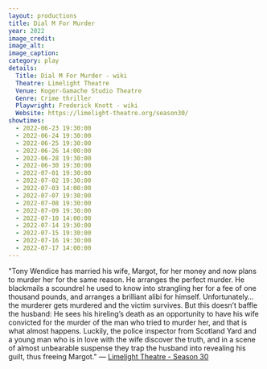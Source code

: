 ```yaml
---
layout: productions
title: Dial M For Murder
year: 2022
image_credit: 
image_alt:
image_caption:
category: play
details: 
  Title: Dial M For Murder - wiki
  Theatre: Limelight Theatre
  Venue: Koger-Gamache Studio Theatre
  Genre: Crime thriller
  Playwright: Frederick Knott - wiki
  Website: https://limelight-theatre.org/season30/
showtimes: 
  - 2022-06-23 19:30:00
  - 2022-06-24 19:30:00
  - 2022-06-25 19:30:00
  - 2022-06-26 14:00:00
  - 2022-06-28 19:30:00
  - 2022-06-30 19:30:00
  - 2022-07-01 19:30:00
  - 2022-07-02 19:30:00
  - 2022-07-03 14:00:00
  - 2022-07-07 19:30:00
  - 2022-07-08 19:30:00
  - 2022-07-09 19:30:00
  - 2022-07-10 14:00:00
  - 2022-07-14 19:30:00
  - 2022-07-15 19:30:00
  - 2022-07-16 19:30:00
  - 2022-07-17 14:00:00
---
```

"Tony Wendice has married his wife, Margot, for her money and now plans to murder her for the same reason. He arranges the perfect murder. He blackmails a scoundrel he used to know into strangling her for a fee of one thousand pounds, and arranges a brilliant alibi for himself. Unfortunately…the murderer gets murdered and the victim survives. But this doesn’t baffle the husband: He sees his hireling’s death as an opportunity to have his wife convicted for the murder of the man who tried to murder her, and that is what almost happens. Luckily, the police inspector from Scotland Yard and a young man who is in love with the wife discover the truth, and in a scene of almost unbearable suspense they trap the husband into revealing his guilt, thus freeing Margot." — [Limelight Theatre -  Season 30](https://limelight-theatre.org/season30/)
